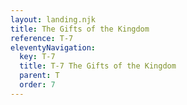 ```yaml
---
layout: landing.njk
title: The Gifts of the Kingdom
reference: T-7 
eleventyNavigation:
  key: T-7
  title: T-7 The Gifts of the Kingdom
  parent: T
  order: 7
---
```

